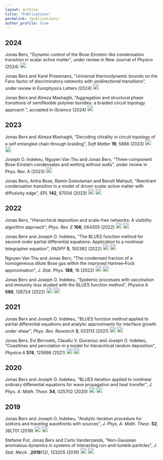 ```yaml
---
layout: archive
title: "Publications"
permalink: /publications/
author_profile: true
---
```


## 2024

Jonas Berx, &quot;Dynamic control of the Bose-Einstein-like condensation transition in scalar active matter&quot;, under review in New Journal of Physics (2024) [<img src="https://raw.githubusercontent.com/FortAwesome/Font-Awesome/6.x/svgs/solid/link.svg" width="20" height="20">](https://doi.org/10.48550/arXiv.2312.09823)

Jonas Berx and Karel Proesmans, &quot;Universal thermodynamic bounds on the Fano factor of discriminatory networks with unidirectional transitions&quot;, under review in Europhysics Letters (2024) [<img src="https://raw.githubusercontent.com/FortAwesome/Font-Awesome/6.x/svgs/solid/link.svg" width="20" height="20">](https://doi.org/10.48550/arXiv.2312.01051)


Jonas Berx and Alireza Mashaghi, &quot;Aggregation and structural phase transitions of semiflexible polymer bundles: a braided circuit topology approach
&quot;, accepted in <i>iScience</i> (2024) [<img src="https://raw.githubusercontent.com/FortAwesome/Font-Awesome/6.x/svgs/solid/link.svg" width="20" height="20">](https://doi.org/10.48550/arXiv.2308.14883)

## 2023

Jonas Berx and Alireza Mashaghi, &quot;Decoding chirality in circuit topology of a self entangled chain through braiding&quot;, <i>Soft Matter</i> <b> 19</b>, 5888 (2023) [<img src="https://raw.githubusercontent.com/FortAwesome/Font-Awesome/6.x/svgs/regular/file-pdf.svg" width="20" height="20">](http://berxjonas.github.io/files/pdf/Chirality_CT.pdf) [<img src="https://raw.githubusercontent.com/FortAwesome/Font-Awesome/6.x/svgs/solid/link.svg" width="20" height="20">](https://doi.org/10.1039/D3SM00390F)

Joseph O. Indekeu, Nguyen Van Thu and Jonas Berx, &quot;Three-component Bose-Einstein condensates and wetting without walls&quot;, under review in Phys. Rev. A (2023) [<img src="https://raw.githubusercontent.com/FortAwesome/Font-Awesome/6.x/svgs/solid/link.svg" width="20" height="20">](https://doi.org/10.48550/arXiv.2309.13708)

Jonas Berx, Aritra Bose, Ramin Golestanian and Benoît Mahault, &quot;Reentrant condensation transition in a model of driven scalar active matter with diffusivity edge&quot;, <i>EPL</i> <b> 142</b>, 67004 (2023) [<img src="https://raw.githubusercontent.com/FortAwesome/Font-Awesome/6.x/svgs/regular/file-pdf.svg" width="20" height="20">](http://berxjonas.github.io/files/pdf/ReentrantCondensation.pdf) [<img src="https://raw.githubusercontent.com/FortAwesome/Font-Awesome/6.x/svgs/solid/link.svg" width="20" height="20">](https://dx.doi.org/10.1209/0295-5075/acdcb7)

## 2022

Jonas Berx, &quot;Hierarchical deposition and scale-free networks: A visibility algorithm approach&quot;, <i>Phys. Rev. E</i> <b> 106</b>, 064305 (2022) [<img src="https://raw.githubusercontent.com/FortAwesome/Font-Awesome/6.x/svgs/regular/file-pdf.svg" width="20" height="20">](http://berxjonas.github.io/files/pdf/Visibility.pdf) [<img src="https://raw.githubusercontent.com/FortAwesome/Font-Awesome/6.x/svgs/solid/link.svg" width="20" height="20">](https://doi.org/10.1103/PhysRevE.106.064305)

Jonas Berx and Joseph O. Indekeu, &quot;The BLUES function method for second-order partial differential equations: Application to a nonlinear telegrapher equation&quot;, <i>PADIFF</i> <b> 5</b>, 100392 (2022) [<img src="https://raw.githubusercontent.com/FortAwesome/Font-Awesome/6.x/svgs/regular/file-pdf.svg" width="20" height="20">](http://berxjonas.github.io/files/pdf/PADIFF.pdf) [<img src="https://raw.githubusercontent.com/FortAwesome/Font-Awesome/6.x/svgs/solid/link.svg" width="20" height="20">](https://doi.org/10.1016/j.padiff.2022.100392)

Nguyen Van Thu and Jonas Berx, &quot;The condensed fraction of a homogeneous dilute Bose gas within the improved Hartree–Fock approximation&quot;, <i>J. Stat. Phys.</i> <b> 188</b>, 16 (2022) [<img src="https://raw.githubusercontent.com/FortAwesome/Font-Awesome/6.x/svgs/regular/file-pdf.svg" width="20" height="20">](http://berxjonas.github.io/files/pdf/BoseGas.pdf) [<img src="https://raw.githubusercontent.com/FortAwesome/Font-Awesome/6.x/svgs/solid/link.svg" width="20" height="20">](https://doi.org/10.1007/s10955-022-02944-0)

Jonas Berx and Joseph O. Indekeu, &quot;Epidemic processes with vaccination and immunity loss studied with the BLUES function method&quot;, <i>Physica A</i> <b> 590</b>, 126724 (2022) [<img src="https://raw.githubusercontent.com/FortAwesome/Font-Awesome/6.x/svgs/regular/file-pdf.svg" width="20" height="20">](http://berxjonas.github.io/files/pdf/BLUESsirs.pdf) [<img src="https://raw.githubusercontent.com/FortAwesome/Font-Awesome/6.x/svgs/solid/link.svg" width="20" height="20">](https://doi.org/10.1016/j.physa.2021.126724)

## 2021

Jonas Berx and Joseph O. Indekeu, &quot;BLUES function method applied to partial differential equations and analytic approximants for interface growth under shear&quot;, <i>Phys. Rev. Research </i> <b> 3</b>, 033113 (2021) [<img src="https://raw.githubusercontent.com/FortAwesome/Font-Awesome/6.x/svgs/regular/file-pdf.svg" width="20" height="20">](http://berxjonas.github.io/files/pdf/BLUESPDE.pdf) [<img src="https://raw.githubusercontent.com/FortAwesome/Font-Awesome/6.x/svgs/solid/link.svg" width="20" height="20">](https://doi.org/10.1103/PhysRevResearch.3.033113)

Jonas Berx, Evi Bervoets, Claudiu V. Giuraniuc and Joseph O. Indekeu, &quot;Coastlines and percolation in a model for hierarchical random deposition&quot;, <i>Physica A</i> <b>574</b>, 125998 (2021) [<img src="https://raw.githubusercontent.com/FortAwesome/Font-Awesome/6.x/svgs/regular/file-pdf.svg" width="20" height="20">](http://berxjonas.github.io/files/pdf/Coastlines.pdf) [<img src="https://raw.githubusercontent.com/FortAwesome/Font-Awesome/6.x/svgs/solid/link.svg" width="20" height="20">](https://doi.org/10.1016/j.physa.2021.125998)

## 2020

Jonas Berx and Joseph O. Indekeu, &quot;BLUES iteration applied to nonlinear ordinary differential equations for wave propagation and heat transfer&quot;, <i>J. Phys. A: Math. Theor.</i> <b> 54</b>, 025702 (2020) [<img src="https://raw.githubusercontent.com/FortAwesome/Font-Awesome/6.x/svgs/regular/file-pdf.svg" width="20" height="20">](http://berxjonas.github.io/files/pdf/BLUESIteration.pdf) [<img src="https://raw.githubusercontent.com/FortAwesome/Font-Awesome/6.x/svgs/solid/link.svg" width="20" height="20">](https://dx.doi.org/10.1088/1751-8121/abcf57)

## 2019


Jonas Berx and Joseph O. Indekeu, &quot;Analytic iteration procedure for solitons and traveling wavefronts with sources&quot;, <i>J. Phys. A: Math. Theor.</i> <b> 52</b>, 38LT01 (2019) [<img src="https://raw.githubusercontent.com/FortAwesome/Font-Awesome/6.x/svgs/regular/file-pdf.svg" width="20" height="20">](http://BerxJonas.github.io/files/pdf/AnalyticIteration.pdf) [<img src="https://raw.githubusercontent.com/FortAwesome/Font-Awesome/6.x/svgs/solid/link.svg" width="20" height="20">](https://dx.doi.org/10.1088/1751-8121/ab3914)

Stefanie Put, Jonas Berx and Carlo Vanderzande, &quot;Non-Gaussian anomalous dynamics in systems of interacting run-and-tumble particles&quot;, <i>J. Stat. Mech.</i> ,<b>2019</b>(12), 123205 (2019) [<img src="https://raw.githubusercontent.com/FortAwesome/Font-Awesome/6.x/svgs/regular/file-pdf.svg" width="20" height="20">](http://BerxJonas.github.io/files/pdf/NonGaussian.pdf) [<img src="https://raw.githubusercontent.com/FortAwesome/Font-Awesome/6.x/svgs/solid/link.svg" width="20" height="20">](https://dx.doi.org/10.1088/1742-5468/ab4e90)
